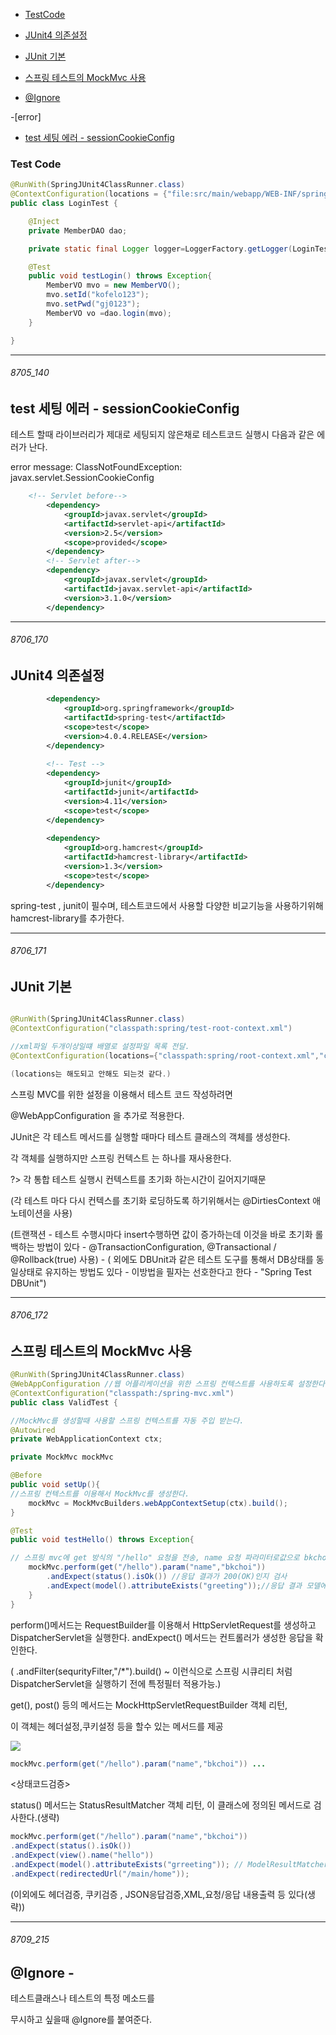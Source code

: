 - [TestCode](#test-code)

- [JUnit4 의존설정](#8706_170)
- [JUnit 기본](#8706_171)
- [스프링 테스트의 MockMvc 사용](#8706_172)

- [@Ignore](#8709_214)

-[error]
- [test 세팅 에러 - sessionCookieConfig](#8705_140)

### Test Code

```java
@RunWith(SpringJUnit4ClassRunner.class)
@ContextConfiguration(locations = {"file:src/main/webapp/WEB-INF/spring/**/*.xml"})
public class LoginTest {

	@Inject
	private MemberDAO dao;

	private static final Logger logger=LoggerFactory.getLogger(LoginTest.class);

	@Test
	public void testLogin() throws Exception{
		MemberVO mvo = new MemberVO();
		mvo.setId("kofelo123");
		mvo.setPwd("gj0123");
		MemberVO vo =dao.login(mvo);
	}

}
```



---


###### 8705_140

test 세팅 에러 - sessionCookieConfig
-



테스트 할때 라이브러리가 제대로 세팅되지 않은채로 테스트코드 실행시 다음과 같은 에러가 난다.

error message:
ClassNotFoundException: javax.servlet.SessionCookieConfig

```xml
	<!-- Servlet before-->
		<dependency>
			<groupId>javax.servlet</groupId>
			<artifactId>servlet-api</artifactId>
			<version>2.5</version>
			<scope>provided</scope>
		</dependency>
		<!-- Servlet after-->
		<dependency>
			<groupId>javax.servlet</groupId>
			<artifactId>javax.servlet-api</artifactId>
			<version>3.1.0</version>
		</dependency>

```


---


###### 8706_170

JUnit4 의존설정
-

```xml
		<dependency>
			<groupId>org.springframework</groupId>
			<artifactId>spring-test</artifactId>
			<scope>test</scope>
			<version>4.0.4.RELEASE</version>
		</dependency>
		
		<!-- Test -->
		<dependency>
			<groupId>junit</groupId>
			<artifactId>junit</artifactId>
			<version>4.11</version>
			<scope>test</scope>
		</dependency>
		
		<dependency>
			<groupId>org.hamcrest</groupId>
			<artifactId>hamcrest-library</artifactId>
			<version>1.3</version>
			<scope>test</scope>
		</dependency>
```
spring-test , junit이 필수며, 테스트코드에서 사용할 다양한 비교기능을 사용하기위해 hamcrest-library를 추가한다.




---


###### 8706_171

JUnit 기본
-

```java

@RunWith(SpringJUnit4ClassRunner.class)
@ContextConfiguration("classpath:spring/test-root-context.xml")

//xml파일 두개이상일떄 배열로 설정파일 목록 전달.
@ContextConfiguration(locations={"classpath:spring/root-context.xml","classpath:spring/servlet-context.xml"})

(locations는 해도되고 안해도 되는것 같다.)
```

스프링 MVC를 위한 설정을 이용해서 테스트 코드 작성하려면

@WebAppConfiguration 을 추가로 적용한다.


JUnit은 각 테스트 메서드를 실행할 때마다 테스트 클래스의 객체를 생성한다.

각 객체를 실행하지만 스프링 컨텍스트 는 하나를 재사용한다.

?> 각 통합 테스트 실행시 컨텍스트를 초기화 하는시간이 길어지기때문

(각 테스트 마다 다시 컨텍스를 초기화 로딩하도록 하기위해서는 @DirtiesContext 애노테이션을 사용)


(트랜잭션 - 테스트 수행시마다 insert수행하면 값이 증가하는데 이것을 바로 초기화 롤백하는 방법이 있다 - @TransactionConfiguration, @Transactional  / @Rollback(true) 사용) - ( 외에도 DBUnit과 같은 테스트 도구를 통해서 DB상태를 동일상태로 유지하는 방법도 있다 - 이방법을 필자는 선호한다고 한다 - "Spring Test DBUnit")



---


###### 8706_172

스프링 테스트의 MockMvc 사용
-


```java
@RunWith(SpringJUnit4ClassRunner.class)
@WebAppConfiguration //웹 어플리케이션을 위한 스프링 컨텍스트를 사용하도록 설정한다.
@ContextConfiguration("classpath:/spring-mvc.xml")	
public class ValidTest {

//MockMvc를 생성할때 사용할 스프링 컨텍스트를 자동 주입 받는다.
@Autowired
private WebApplicationContext ctx;

private MockMvc mockMvc

@Before
public void setUp(){
//스프링 컨텍스트를 이용해서 MockMvc를 생성한다.
	mockMvc = MockMvcBuilders.webAppContextSetup(ctx).build();
}

@Test
public void testHello() throws Exception{

// 스프링 mvc에 get 방식의 "/hello" 요청을 전송, name 요청 파라미터로값으로 bkchoi를 전달
	mockMvc.perform(get("/hello").param("name","bkchoi"))
		.andExpect(status().isOk()) //응답 결과가 200(OK)인지 검사
		.andExpect(model().attributeExists("greeting"));//응답 결과 모델에 이름이 greeting인 값이 존재하는지 검사
	}
}
```
perform()메서드는 RequestBuilder를 이용해서 HttpServletRequest를 생성하고 DispatcherServlet을 실행한다.
andExpect() 메서드는 컨트롤러가 생성한 응답을 확인한다.


( .andFilter(sequrityFilter,"/*").build() ~ 이런식으로
스프링 시큐리티 처럼 DispatcherServlet을 실행하기 전에 특정필터 적용가능.)


get(), post() 등의 메서드는 MockHttpServletRequestBuilder 객체 리턴,

이 객체는 헤더설정,쿠키설정 등을 할수 있는 메서드를 제공

 ![](https://drive.google.com/uc?export=view&id=1h5S8aAiNCOsVx-Vo_LbIw3xm5xmT4WcL)

```java
mockMvc.perform(get("/hello").param("name","bkchoi")) ...
```



<상태코드검증>

status() 메서드는 StatusResultMatcher 객체 리턴, 이 클래스에 정의된 메서드로 검사한다.(생략)


```java
mockMvc.perform(get("/hello").param("name","bkchoi"))
.andExpect(status().isOk())
.andExpect(view().name("hello"))
.andExpect(model().attributeExists("grreeting")); // ModelResultMatchers객체리턴(모델값 검증위한 다양하 메서드 제공(생략));
.andExpect(redirectedUrl("/main/home"));
```

(이외에도 헤더검증, 쿠키검증 , JSON응답검증,XML,요청/응답 내용출력 등 있다(생략))

---


###### 8709_215

@Ignore - 
-

테스트클래스나 테스트의 특정 메소드를 

무시하고 싶을때 @Ignore를 붙여준다.


